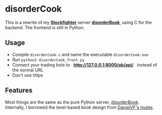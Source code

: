 # disorderCook

This is a rewrite of my **[Stockfighter](http://stockfighter.io)** server **[disorderBook](https://github.com/fohristiwhirl/disorderBook)**, using C for the backend. The frontend is still in Python.

## Usage

* Compile `disorderCook.c` and name the executable `disorderCook.exe`
* Run `python3 disorderCook_front.py`
* Connect your trading bots to &nbsp; **http://127.0.0.1:8000/ob/api/** &nbsp; instead of the normal URL
* Don't use https

## Features

Most things are the same as the pure Python server, [disorderBook](https://github.com/fohristiwhirl/disorderBook). Internally, I borrowed the level-based book design from [DanielVF's mutex](https://github.com/DanielVF/Mutex).
